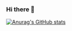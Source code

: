 ### Hi there 👋
[![Anurag's GitHub stats](https://github-readme-stats.vercel.app/api?username=WingDust)](https://github.com/anuraghazra/github-readme-stats)
<!--
**WingDust/WingDust** is a ✨ _special_ ✨ repository because its `README.md` (this file) appears on your GitHub profile.

Here are some ideas to get you started:

- 🔭 I’m currently working on ...
- 🌱 I’m currently learning ...
- 👯 I’m looking to collaborate on ...
- 🤔 I’m looking for help with ...
- 💬 Ask me about ...
- 📫 How to reach me: ...
- 😄 Pronouns: ...
- ⚡ Fun fact: ...
-->
